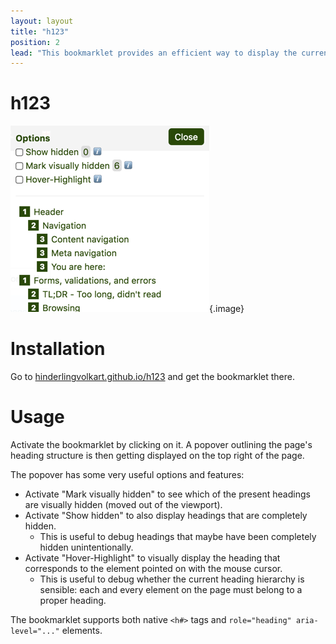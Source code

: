 ```yaml
---
layout: layout
title: "h123"
position: 2
lead: "This bookmarklet provides an efficient way to display the current webpage's heading outline, very close to how screen readers do. In addition, it has some pretty useful features like displaying potentially incorrectly hidden headings."
---
```


# h123

![The h123 bookmarklet in action](_media/the-h123-bookmarklet-in-action.png){.image}

# Installation

Go to [hinderlingvolkart.github.io/h123](https://hinderlingvolkart.github.io/h123) and get the bookmarklet there.

# Usage

Activate the bookmarklet by clicking on it. A popover outlining the page's heading structure is then getting displayed on the top right of the page.

The popover has some very useful options and features:

- Activate "Mark visually hidden" to see which of the present headings are visually hidden (moved out of the viewport).
- Activate "Show hidden" to also display headings that are completely hidden.
    - This is useful to debug headings that maybe have been completely hidden unintentionally.
- Activate "Hover-Highlight" to visually display the heading that corresponds to the element pointed on with the mouse cursor.
    - This is useful to debug whether the current heading hierarchy is sensible: each and every element on the page must belong to a proper heading.

The bookmarklet supports both native `<h#>` tags and `role="heading" aria-level="..."` elements.